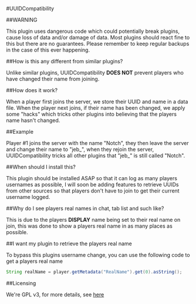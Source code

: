 #UUIDCompatibility

##WARNING

This plugin uses dangerous code which could potentially break plugins, cause loss of data and/or damage of data. Most plugins should react fine to this but there are no guarantees. Please remember to keep regular backups in the case of this ever happening.

##How is this any different from similar plugins?

Unlike similar plugins, UUIDCompatibility **DOES NOT** prevent players who have changed their name from joining.

##How does it work?

When a player first joins the server, we store their UUID and name in a data file. When the player next joins, if their name has been changed, we apply some "hacks" which tricks other plugins into believing that the players name hasn't changed.

##Example

Player #1 joins the server with the name "Notch", they then leave the server and change their name to "jeb_", when they rejoin the server, UUIDCompatibility tricks all other plugins that "jeb_" is still called "Notch".

##When should I install this?

This plugin should be installed ASAP so that it can log as many players usernames as possible, I will soon be adding features to retrieve UUIDs from other sources so that players don't have to join to get their current username logged.

##Why do I see players real names in chat, tab list and such like?

This is due to the players **DISPLAY** name being set to their real name on join, this was done to show a players real name in as many places as possible.

##I want my plugin to retrieve the players real name

To bypass this plugins username change, you can use the following code to get a players real name

```java
String realName = player.getMetadata("RealName").get(0).asString();
```

##Licensing

We're GPL v3, for more details, see [here](LICENSE.txt)